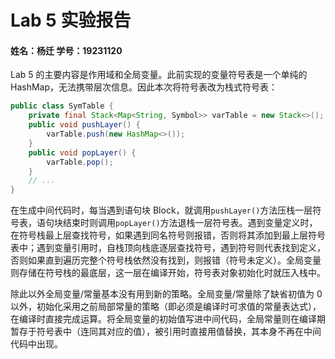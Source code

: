# Lab 5 实验报告

#### 姓名：杨迁		学号：19231120



Lab 5 的主要内容是作用域和全局变量。此前实现的变量符号表是一个单纯的 HashMap，无法携带层次信息。因此本次将符号表改为栈式符号表：

```java
public class SymTable {
    private final Stack<Map<String, Symbol>> varTable = new Stack<>();
    public void pushLayer() {
        varTable.push(new HashMap<>());
    }
    public void popLayer() {
        varTable.pop();
    }
    // ...
}
```

在生成中间代码时，每当遇到语句块 Block，就调用`pushLayer()`方法压栈一层符号表，语句块结束时则调用`popLayer()`方法退栈一层符号表。遇到变量定义时，在符号栈最上层查找符号，如果遇到同名符号则报错，否则将其添加到最上层符号表中；遇到变量引用时，自栈顶向栈底逐层查找符号，遇到符号则代表找到定义，否则如果直到遍历完整个符号栈依然没有找到，则报错（符号未定义）。全局变量则存储在符号栈的最底层，这一层在编译开始，符号表对象初始化时就压入栈中。

除此以外全局变量/常量基本没有用到新的策略。全局变量/常量除了缺省初值为 0 以外，初始化采用之前局部常量的策略（即必须是编译时可求值的常量表达式），在编译时直接完成运算。将全局变量的初始值写进中间代码，全局常量则在编译期暂存于符号表中（连同其对应的值），被引用时直接用值替换，其本身不再在中间代码中出现。
